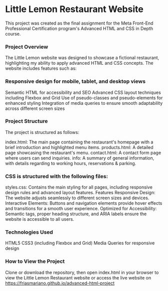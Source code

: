 <h1>Little Lemon Restaurant Website</h1>

This project was created as the final assignment for the Meta Front-End Professional Certification program's Advanced HTML and CSS in Depth course.

<h3>Project Overview</h3>
The Little Lemon website was designed to showcase a fictional restaurant, highlighting my ability to apply advanced HTML and CSS concepts. The website includes features such as:

<h3>Responsive design for mobile, tablet, and desktop views</h3>
Semantic HTML for accessibility and SEO
Advanced CSS layout techniques including Flexbox and Grid
Use of pseudo-classes and pseudo-elements for enhanced styling
Integration of media queries to ensure smooth adaptability across different screen sizes

<h3>Project Structure</h3>
The project is structured as follows:

index.html: The main page containing the restaurant's homepage with a brief introduction and highlighted menu items.
products.html: A detailed page showcasing the restaurant's menu.
contact.html: A contact form page where users can send inquiries.
info: A summary of general information, with details regarding to working hours, reservations & parking.

<h3>CSS is structured with the following files:</h3>

styles.css: Contains the main styling for all pages, including responsive design rules and advanced layout features.
Features
Responsive Design: The website adjusts seamlessly to different screen sizes and devices.
Interactive Elements: Buttons and navigation elements provide hover effects and transitions for a smooth user experience.
Optimized for Accessibility: Semantic tags, proper heading structure, and ARIA labels ensure the website is accessible to all users.

<h3>Technologies Used</h3>

HTML5
CSS3 (including Flexbox and Grid)
Media Queries for responsive design

<h3>How to View the Project</h3>

Clone or download the repository, then open index.html in your browser to view the Little Lemon Restaurant website or access the live website on <a>https://friasmariano.github.io/advanced-html-project</a>

